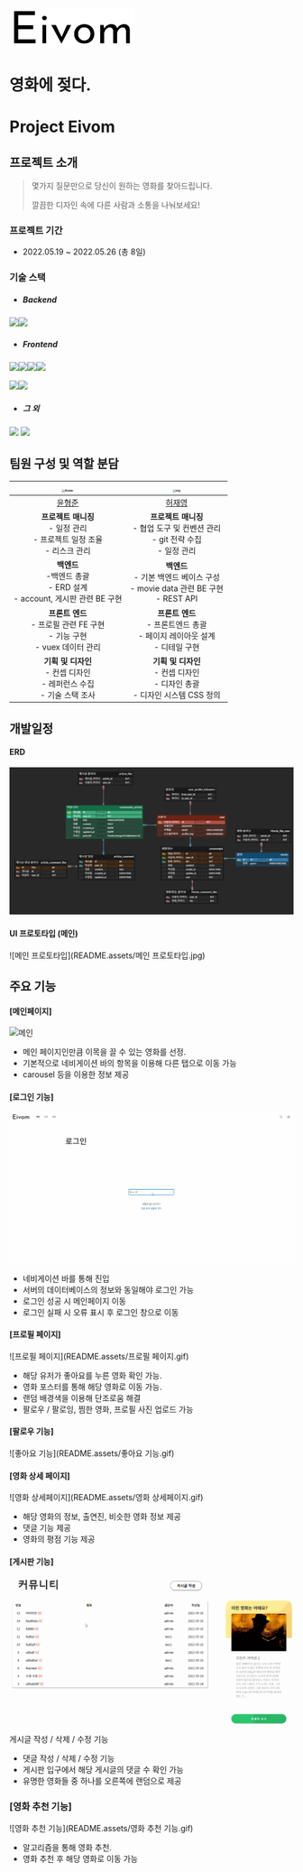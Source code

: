 





![로고](README.assets/로고.png)

# 영화에 젖다.

# Project Eivom



## 프로젝트 소개

> 몇가지 질문만으로 당신이 원하는 영화를 찾아드립니다.
>
> 깔끔한 디자인 속에 다른 사람과 소통을 나눠보세요!



### 프로젝트 기간

- 2022.05.19 ~ 2022.05.26 (총 8일)



### 기술 스택

- ##### Backend

​		<img src="https://img.shields.io/badge/python-3776AB?style=for-the-badge&logo=python&logoColor=white"><img src="https://img.shields.io/badge/django-092E20?style=for-the-badge&logo=django&logoColor=white"> 



- ##### Frontend

​		<img src="https://img.shields.io/badge/vue.js-4FC08D?style=for-the-badge&logo=vue.js&logoColor=white"><img src="https://img.shields.io/badge/html5-E34F26?style=for-the-badge&logo=html5&logoColor=white"><img src="https://img.shields.io/badge/css-1572B6?style=for-the-badge&logo=css3&logoColor=white"><img src="https://img.shields.io/badge/javascript-F7DF1E?style=for-the-badge&logo=javascript&logoColor=black">

​		<img src="https://img.shields.io/badge/node.js-339933?style=for-the-badge&logo=Node.js&logoColor=white"><img src="https://img.shields.io/badge/bootstrap-7952B3?style=for-the-badge&logo=bootstrap&logoColor=white">

   

- ##### 그 외

​		<img src="https://img.shields.io/badge/fontawesome-339AF0?style=for-the-badge&logo=fontawesome&logoColor=white">  <img src="https://img.shields.io/badge/github-181717?style=for-the-badge&logo=github&logoColor=white">



## 팀원 구성 및 역할 분담

| <img src="https://avatars.githubusercontent.com/u/97644412?v=4" alt="Avatar" style="zoom:33%;" /> | <img src="https://avatars.githubusercontent.com/u/84772914?v=4" alt="img" style="zoom:33%;" /> |
| :----------------------------------------------------------: | :----------------------------------------------------------: |
|            [윤형준](https://github.com/hanggeee)             |            [허재영](https://github.com/DasisCore)            |
| __프로젝트 매니징__<br />- 일정 관리<br />- 프로젝트 일정 조율<br />- 리스크 관리 | __프로젝트 매니징__<br />- 협업 도구 및 컨벤션 관리<br />- git 전략 수집<br />- 일정 관리 |
| __백엔드__<br />-백엔드 총괄<br />- ERD 설계<br />- account, 게시판 관련 BE 구현 | __백엔드__<br />- 기본 백엔드 베이스 구성<br />- movie data 관련 BE 구현<br />- REST API |
| __프론트 엔드__<br />- 프로필 관련 FE 구현<br />- 기능 구현<br />-  vuex 데이터 관리 | __프론트 엔드__<br />- 프론트엔드 총괄<br />- 페이지 레이아웃 설계<br />- 디테일 구현 |
| __기획 및 디자인__<br />- 컨셉 디자인<br />- 레퍼런스 수집<br />- 기술 스택 조사 | __기획 및 디자인__<br />- 컨셉 디자인<br />- 디자인 총괄<br />- 디자인 시스템 CSS 정의 |







## 개발일정



#### ERD

![image-20220527004927952](README.assets/image-20220527004927952.png)





#### UI 프로토타입 (메인)

![메인 프로토타입](README.assets/메인 프로토타입.jpg)



## 주요 기능

#### [메인페이지]

![메인](README.assets/메인.gif)

- 메인 페이지인만큼 이목을 끌 수 있는 영화를 선정.
- 기본적으로 네비게이션 바의 항목을 이용해 다른 탭으로 이동 가능
- carousel 등을 이용한 정보 제공



#### [로그인 기능]

![로그인](README.assets/로그인.gif)

- 네비게이션 바를 통해 진입
- 서버의 데이터베이스의 정보와 동일해야 로그인 가능
- 로그인 성공 시 메인페이지 이동
- 로그인 실패 시 오류 표시 후 로그인 창으로 이동





#### [프로필 페이지]

![프로필 페이지](README.assets/프로필 페이지.gif)

- 해당 유저가 좋아요를 누른 영화 확인 가능.
- 영화 포스터를 통해 해당 영화로 이동 가능.
- 랜덤 배경색을 이용해 단조로움 해결
- 팔로우 / 팔로잉, 찜한 영화, 프로필 사진 업로드 가능



#### [팔로우 기능]

![좋아요 기능](README.assets/좋아요 기능.gif)





#### [영화 상세 페이지]

![영화 상세페이지](README.assets/영화 상세페이지.gif)

- 해당 영화의 정보, 출연진, 비슷한 영화 정보 제공
- 댓글 기능 제공
- 영화의 평점 기능 제공



#### [게시판 기능]

![게시판](README.assets/게시판.gif)게시글 작성 / 삭제 / 수정 기능

- 댓글 작성 / 삭제 / 수정 기능
- 게시판 입구에서 해당 게시글의 댓글 수 확인 가능
- 유명한 영화들 중 하나를 오른쪽에 랜덤으로 제공



### [영화 추천 기능]

![영화 추천 기능](README.assets/영화 추천 기능.gif)

- 알고리즘을 통해 영화 추천.
- 영화 추천 후 해당 영화로 이동 가능





